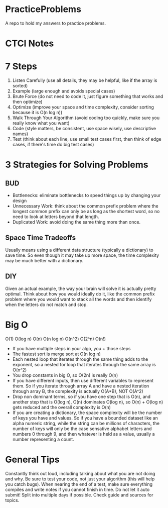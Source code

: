 # PracticeProblems
A repo to hold my answers to practice problems.

# CTCI Notes

# 7 Steps
1. Listen Carefully (use all details, they may be helpful, like if the array is sorted)
2. Example (large enough and avoids special cases)
3. Brute Force (do not need to code it, just figure something that works and then optimize)
4. Optimize (improve your space and time complexity, consider sorting because it is O(n log n))
5. Walk Through Your Algorithm (avoid coding too quickly, make sure you really know what you want)
6. Code (style matters, be consistent, use space wisely, use descriptive names)
7. Test (think about each line, use small test cases first, then think of edge cases, if there's time do big test cases)

# 3 Strategies for Solving Problems

## BUD

- Bottlenecks: eliminate bottlenecks to speed things up by changing your design
- Unnecessary Work: think about the common prefix problem where the longest common prefix can only be as long as the
shortest word, so no need to look at letters beyond that length.
- Duplicated Work: avoid doing the same thing more than once.

## Space Time Tradeoffs

Usually means using a different data structure (typically a dictionary) to save time. So even though it may take up
more space, the time complexity may be much better with a dictionary.

## DIY

Given an actual example, the way your brain will solve it is actually pretty optimal. Think about how you would ideally
do it, like the common prefix problem where you would want to stack all the words and then identify when the letters do
not match and stop.

# Big O
O(1)   O(log n)   O(n)   O(n log n)   O(n^2)   O(2^n)   O(n!)

- If you have multiple steps in your algo, you + those steps
- The fastest sort is merge sort at O(n log n)
- Each nested loop that iterates through the same thing adds to the exponent, so a nested for loop that iterates through the same array is O(n^2)
- You drop constants in big O, so O(2n) is really O(n)
- If you have different inputs, then use different variables to represent them. So if you iterate through array A and have a nested iteration through array B, the complexity is actually O(A*B), NOT O(A^2)
- Drop non dominant terms, so if you have one step that is O(n), and another step that is O(log n), O(n) dominates O(log n), so O(n) + O(log n) gets reduced and the overall complexity is O(n)
- If you are creating a dictionary, the space complexity will be the number of keys you have and values. So if you have a bounded dataset like an alpha numeric string, while the string can be millions of characters, the number of keys will only be the case sensative alphabet letters and numbers 0 through 9, and then whatever is held as a value, usually a number representing a count.

# General Tips
Constantly think out loud, including talking about what you are not doing and why.
Be sure to test your code, not just your algorithm (this will help you catch bugs).
When nearing the end of a test, make sure everything compiles and write notes if you
cannot finish in time. Do not let it auto submit! Split into multiple days if possible.
Check guide and sources for topics.
